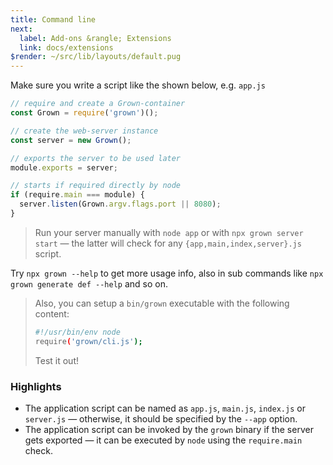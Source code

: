 ```yaml
---
title: Command line
next:
  label: Add-ons &rangle; Extensions
  link: docs/extensions
$render: ~/src/lib/layouts/default.pug
---
```


Make sure you write a script like the shown below, e.g. `app.js`

```js
// require and create a Grown-container
const Grown = require('grown')();

// create the web-server instance
const server = new Grown();

// exports the server to be used later
module.exports = server;

// starts if required directly by node
if (require.main === module) {
  server.listen(Grown.argv.flags.port || 8080);
}
```

> Run your server manually with `node app` or with `npx grown server start` &mdash; the latter will check for any `{app,main,index,server}.js` script.

Try `npx grown --help` to get more usage info, also in sub commands like `npx grown generate def --help` and so on.

> Also, you can setup a `bin/grown` executable with the following content:
>
> ```bash
> #!/usr/bin/env node
> require('grown/cli.js');
> ```
>
> Test it out!

### Highlights

- The application script can be named as `app.js`, `main.js`, `index.js` or `server.js` &mdash; otherwise, it should be specified by the `--app` option.
- The application script can be invoked by the `grown` binary if the server gets exported &mdash; it can be executed by `node` using the `require.main` check.
